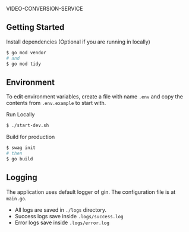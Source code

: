 VIDEO-CONVERSION-SERVICE

## Getting Started

Install dependencies (Optional if you are running in locally)

```bash
$ go mod vendor
# and
$ go mod tidy
```

## Environment

To edit environment variables, create a file with name `.env` and copy the contents from `.env.example` to start with.

Run Locally

```bash
$ ./start-dev.sh
```

Build for production

```bash
$ swag init
# then
$ go build
```

## Logging

The application uses default logger of gin. The configuration file is at `main.go`.

* All logs are saved in `./logs` directory.
* Success logs save inside `.logs/success.log`
* Error logs save inside `.logs/error.log`
